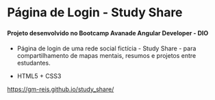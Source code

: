 # Página de Login - Study Share

### 

#### Projeto desenvolvido no Bootcamp Avanade Angular Developer - DIO


- Página de login de uma rede social fictícia - Study Share - para compartilhamento de mapas mentais, resumos e projetos entre estudantes.


- HTML5 + CSS3


https://gm-reis.github.io/study_share/

